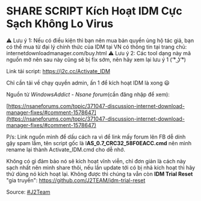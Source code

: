 # SHARE SCRIPT Kích Hoạt IDM Cực Sạch Không Lo Virus

⚠️ Lưu ý 1: Nếu có điều kiện thì bạn nên mua bản quyền ủng hộ tác giả, bạn có thể mua từ đại lý chính thức của IDM tại VN có thông tin tại trang chủ: internetdownloadmanager.com/buy.html
⚠️ Lưu ý 2: Các tool dạng này mã nguồn mở nên sau này cũng sẽ bị fix sớm, nên hãy xem lại lưu ý 1  ( ͡° ͜ʖ ͡°)

Link tải script: https://j2c.cc/Activate_IDM

Chỉ cần tải về chạy quyền admin, ấn 1 để kích hoạt IDM là xong 😃

Nguồn từ *WindowsAddict - Nsane forum*(cần đăng nhập để xem):

[https://nsaneforums.com/topic/371047-discussion-internet-download-manager-fixes/#comment-1578647](https://nsaneforums.com/topic/371047-discussion-internet-download-manager-fixes/#comment-1578647)

P/s: Link nguồn mình để dấu cách ra vì để link mấy forum lên FB dễ dính gậy spam lắm, tên script gốc là I**AS_0.7_CRC32_58F0EACC.cmd** nên mình rename lại thành Activate_IDM.cmd cho dễ nhớ.

Không có gì đảm bảo nó sẽ kích hoạt vĩnh viễn, chỉ đơn giản là cách này sạch nhất nên mình share thôi, nếu lần update tới có bị nhả kích hoạt thì hãy thử dùng nó kích hoạt lại. Không được thì chúng ta vẫn còn **IDM Trial Reset** "gia truyền": https://github.com/J2TEAM/idm-trial-reset

Source: [#J2Team](https://www.facebook.com/groups/j2team.community/posts/1753296181669161/)